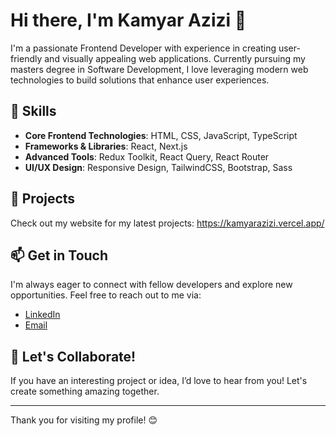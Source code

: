 # Hi there, I'm Kamyar Azizi 👋

I'm a passionate Frontend Developer with experience in creating user-friendly and visually appealing web applications. 
Currently pursuing my masters degree in Software Development, I love leveraging modern web technologies to build solutions that enhance user experiences.

## 🌱 Skills

- **Core Frontend Technologies**: HTML, CSS, JavaScript, TypeScript
- **Frameworks & Libraries**: React, Next.js
- **Advanced Tools**: Redux Toolkit, React Query, React Router
- **UI/UX Design**: Responsive Design, TailwindCSS, Bootstrap, Sass

## 🚀 Projects

Check out my website for my latest projects: https://kamyarazizi.vercel.app/

## 📫 Get in Touch

I'm always eager to connect with fellow developers and explore new opportunities. Feel free to reach out to me via:

- [LinkedIn](https://www.linkedin.com/in/kamyarazz/)
- [Email](mailto:kamyar1380azizi@gmail.com)

## 🌟 Let's Collaborate!

If you have an interesting project or idea, I’d love to hear from you! Let's create something amazing together.

---

Thank you for visiting my profile! 😊
